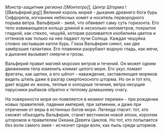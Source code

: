 *Монстр-защитник региона [[Монтегро]], Центр Шторма* 
![[Вальферий.jpg]]
Великий король морей - дыхание древнего бога бурь Сифдорела, изгнанник небесных комет и носитель первородного порыва ветра. Вальферий - змей, что обвивает саму суть горизонта. Его тело извивающееся кольцо длиной в несколько километров, покрытое гладкой, как стекло, чешуёй, которая разливается изобилием цветов и оттенков как только на нее падают лучи Солнца. Каждая чешуйка словно застывшая капля бурь. Глаза Вальферия сияют, как две замёрзшие галактики. Его плавники разрубают водную гладь, как мечи, а дыхание вызывает смерчи и грозы.

Вальферий правит магией морских ветров и течений. Он может одним движением тела изменить климат целого моря. Его укус ломает фрегаты, как щепки, а его шёпот - наваждение, заставляющее моряков видеть штиль даже в разгар смертоносного шторма. Но он и тот кто, дает водам их жизнь, теплые и холодные течения, ветра несущие парусники рыбаков обратно к теплому домашнему очагу. 

На поверхности моря он появляется в момент перемен - при рождении новых правителей, падении империй, при затмении, и даже при отречении от веры в истинных богов моря. Легенда гласит: тот, кто сможет объездить Вальферия, станет вестником новой эпохи, королем шторомов и правителем Океана Девяти Циклов. Но тот, кто попытается без воли самого змея - исчезнет среди волн, как пыль среди штормов.
